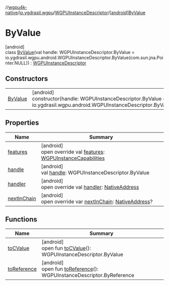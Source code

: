//[wgpu4k-native](../../../../index.md)/[io.ygdrasil.wgpu](../../index.md)/[WGPUInstanceDescriptor](../index.md)/[[android]ByValue](index.md)

# ByValue

[android]\
class [ByValue](index.md)(val handle: WGPUInstanceDescriptor.ByValue = io.ygdrasil.wgpu.android.WGPUInstanceDescriptor.ByValue(com.sun.jna.Pointer.NULL)) : [WGPUInstanceDescriptor](../index.md)

## Constructors

| | |
|---|---|
| [ByValue](-by-value.md) | [android]<br>constructor(handle: WGPUInstanceDescriptor.ByValue = io.ygdrasil.wgpu.android.WGPUInstanceDescriptor.ByValue(com.sun.jna.Pointer.NULL)) |

## Properties

| Name | Summary |
|---|---|
| [features](features.md) | [android]<br>open override val [features](features.md): [WGPUInstanceCapabilities](../../-w-g-p-u-instance-capabilities/index.md) |
| [handle](handle.md) | [android]<br>val [handle](handle.md): WGPUInstanceDescriptor.ByValue |
| [handler](handler.md) | [android]<br>open override val [handler](handler.md): [NativeAddress](../../../ffi/-native-address/index.md) |
| [nextInChain](next-in-chain.md) | [android]<br>open override var [nextInChain](next-in-chain.md): [NativeAddress](../../../ffi/-native-address/index.md)? |

## Functions

| Name | Summary |
|---|---|
| [toCValue](../[android]to-c-value.md) | [android]<br>open fun [toCValue](../[android]to-c-value.md)(): WGPUInstanceDescriptor.ByValue |
| [toReference](../to-reference.md) | [android]<br>open fun [toReference](../to-reference.md)(): WGPUInstanceDescriptor.ByReference |